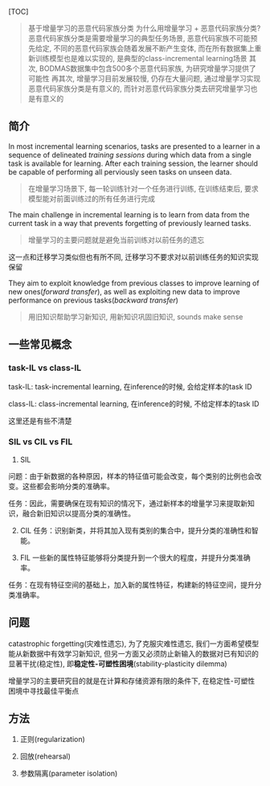 <!--
.. title: 论文阅读-类别增量学习-Class-incremental learning: survey and performance evaluation on image classification
.. slug: lun-wen-yue-du-lei-bie-zeng-liang-xue-xi-class-incremental-learning-survey-and-performance-evaluation-on-image-classification
.. date: 2021-08-21 13:28:23 UTC+08:00
.. tags: incremental learning
.. category: 
.. link: 
.. description: 
.. type: text
-->

[TOC]

> 基于增量学习的恶意代码家族分类
> 为什么用增量学习 + 恶意代码家族分类?
> 恶意代码家族分类是需要增量学习的典型任务场景, 恶意代码家族不可能预先给定, 不同的恶意代码家族会随着发展不断产生变体, 而在所有数据集上重新训练模型也是难以实现的, 是典型的class-incremental learning场景
> 其次, BODMAS数据集中包含500多个恶意代码家族, 为研究增量学习提供了可能性
> 再其次, 增量学习目前发展较慢, 仍存在大量问题, 通过增量学习实现恶意代码家族分类是有意义的, 而针对恶意代码家族分类去研究增量学习也是有意义的

## 简介

In most incremental learning scenarios, tasks are presented to a learner in a sequence of delineated *training sessions* during which data from a single task is available for learning.
After each training session, the learner should be capable of performing all perviously seen tasks on unseen data.
> 在增量学习场景下, 每一轮训练针对一个任务进行训练, 在训练结束后, 要求模型能对前面训练过的所有任务进行完成

The main challenge in incremental learning is to learn from data from the current task in a way that prevents forgetting of previously learned tasks.
> 增量学习的主要问题就是避免当前训练对以前任务的遗忘

这一点和迁移学习类似但也有所不同, 迁移学习不要求对以前训练任务的知识实现保留

They aim to exploit knowledge from previous classes to improve learning of new ones(*forward transfer*), as well as exploiting new data to improve performance on previous tasks(*backward transfer*)
> 用旧知识帮助学习新知识, 用新知识巩固旧知识, sounds make sense

## 一些常见概念

### task-IL vs class-IL

task-IL: task-incremental learning, 在inference的时候, 会给定样本的task ID

class-IL: class-incremental learning, 在inference的时候, 不给定样本的task ID

这里还是有些不清楚


### SIL vs CIL vs FIL

1. SIL

问题：由于新数据的各种原因，样本的特征值可能会改变，每个类别的比例也会改变。这些都会影响分类的准确率。

任务：因此，需要确保在现有知识的情况下，通过新样本的增量学习来提取新知识，融合新旧知识以提高分类的准确性。

2. CIL
任务：识别新类，并将其加入现有类别的集合中，提升分类的准确性和智能。

3. FIL
一些新的属性特征能够将分类提升到一个很大的程度，并提升分类准确率。

任务：在现有特征空间的基础上，加入新的属性特征，构建新的特征空间，提升分类准确率。


## 问题

catastrophic forgetting(灾难性遗忘), 为了克服灾难性遗忘, 我们一方面希望模型能从新数据中有效学习新知识, 但另一方面又必须防止新输入的数据对已有知识的显著干扰(稳定性), 即**稳定性-可塑性困境**(stability-plasticity dilemma)

增量学习的主要研究目的就是在计算和存储资源有限的条件下, 在稳定性-可塑性困境中寻找最佳平衡点


## 方法

1. 正则(regularization)

2. 回放(rehearsal)

3. 参数隔离(parameter isolation)


